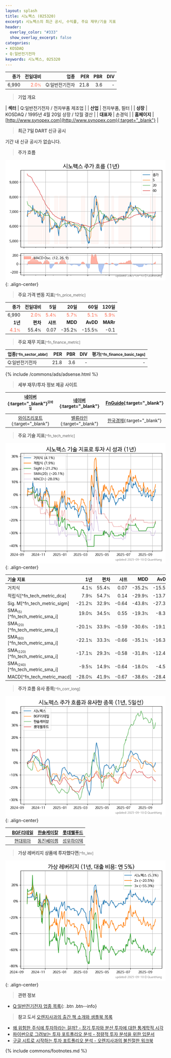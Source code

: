 ```yaml
---
layout: splash
title: 시노펙스 (025320)
excerpt: 시노펙스의 최근 공시, 수익률, 주요 재무/기술 지표
header:
  overlay_color: "#333"
  show_overlay_excerpt: false
categories:
- KOSDAQ
- Q:일반전기전자
keywords: 시노펙스, 025320
---
```


| **종가** | **전일대비** | **업종** | **PER** | **PBR** | **DIV** |
| -------: | -----------: | -------: | ------: | ------: | ------: |
| 6,990 | <span style="color: tomato">2.0<small>%</small></span> | Q:일반전기전자 | 21.8 | 3.6 | - |

<!-- more -->


> **기업 개요**<a id="company"></a>

| <span style="white-space:nowrap;">**섹터**</span> | Q:일반전기전자 / 전자부품 제조업 |
| <span style="white-space:nowrap;">**산업**</span> | 전자부품, 필터 |
| <span style="white-space:nowrap;">**상장**</span> | KOSDAQ / 1995년 4월 20일 상장 / 12월 결산 |
| <span style="white-space:nowrap;">**대표자**</span> | 손경익 |
| <span style="white-space:nowrap;">**홈페이지**</span> | [http://www.synopex.com](http://www.synopex.com){:target="_blank"} |


> **최근 7일 DART 신규 공시**<a id="dart"></a>

기간 내 신규 공시가 없습니다.


> **주가 흐름**<a id="price"></a>

![025320](/stock/images/025320.png){: .align-center}


> **주요 가격 변동 지표**<small>[^fn_price_metric]</small>

| **종가** | **전일대비** | **5일** | **20일** | **60일** | **120일** |
| -------: | -----------: | ------: | -------: | -------: | --------: |
| 6,990 | <span style="color: tomato">2.0<small>%</small></span> | <span style="color: tomato">5.4<small>%</small></span> | <span style="color: tomato">5.7<small>%</small></span> | <span style="color: tomato">5.1<small>%</small></span> | <span style="color: tomato">5.9<small>%</small></span> |
| **1년** | **편차** | **샤프** | **MDD** | **AvDD** | **MARr** |
| <span style="color: tomato">4.1<small>%</small></span> | 55.4<small>%</small> | 0.07 | -35.2<small>%</small> | -15.5<small>%</small> | -0.1 |


> **주요 재무 지표**<small>[^fn_finance_metric]</small>

| **업종**<small>[^fn_sector_abbr]</small> | **PER** | **PBR** | **DIV** | **평가**<small>[^fn_finance_basic_tags]</small> |
| :--------------------------------------- | ------: | ------: | ------: | ----------------------------------------------: |
| Q:일반전기전자 | 21.8 | 3.6 | - | - |



{% include /commons/ads/adsense.html %}

> **세부 재무/투자 정보 제공 사이트**

| [네이버](https://m.stock.naver.com/domestic/stock/025320/finance/summary){:target="_blank"}<sup><small>모바일</small></sup> | [네이버](https://finance.naver.com/item/coinfo.naver?code=025320){:target="_blank"} | [FnGuide](https://comp.fnguide.com/SVO2/ASP/SVD_Invest.asp?gicode=A025320&MenuYn=Y){:target="_blank"} |
| :---: | :---: | :---: |
| [와이즈리포트](https://comp.wisereport.co.kr/company/c1040001.aspx?cmp_cd=025320){:target="_blank"} | [밸류라인](https://www.valueline.co.kr/finance/summary/025320){:target="_blank"} | [한국경제](https://markets.hankyung.com/stock/025320/financial-summary){:target="_blank"} |


> **주요 기술 지표**<small>[^fn_tech_metric]</small>


![025320](/stock/images/025320_tech.png){: .align-center}

| **기술 지표** | **1년** | **편차** | **샤프** | **MDD** | **AvDD** |
| :------------ | ------: | -----------: | -------: | ------: | -------: |
| 거치식 | 4.1<small>%</small> | 55.4<small>%</small> | 0.07 | -35.2<small>%</small> | -15.5<small>%</small> |
| 적립식[^fn_tech_metric_dca] | 7.9<small>%</small> | 54.7<small>%</small> | 0.14 | -29.9<small>%</small> | -13.7<small>%</small> |
| Sig. M[^fn_tech_metric_sigm] | -21.2<small>%</small> | 32.9<small>%</small> | -0.64 | -43.8<small>%</small> | -27.3<small>%</small> |
| SMA<small><sub>(5)</sub></small>[^fn_tech_metric_sma_i] | 19.0<small>%</small> | 34.5<small>%</small> | 0.55 | -19.3<small>%</small> | -8.3<small>%</small> |
| SMA<small><sub>(20)</sub></small>[^fn_tech_metric_sma_i] | -20.1<small>%</small> | 33.9<small>%</small> | -0.59 | -30.6<small>%</small> | -19.1<small>%</small> |
| SMA<small><sub>(60)</sub></small>[^fn_tech_metric_sma_i] | -22.1<small>%</small> | 33.3<small>%</small> | -0.66 | -35.1<small>%</small> | -16.3<small>%</small> |
| SMA<small><sub>(120)</sub></small>[^fn_tech_metric_sma_i] | -17.1<small>%</small> | 29.3<small>%</small> | -0.58 | -31.8<small>%</small> | -12.4<small>%</small> |
| SMA<small><sub>(240)</sub></small>[^fn_tech_metric_sma_i] | -9.5<small>%</small> | 14.9<small>%</small> | -0.64 | -18.0<small>%</small> | -4.5<small>%</small> |
| MACD[^fn_tech_metric_macd] | -28.0<small>%</small> | 41.9<small>%</small> | -0.67 | -38.6<small>%</small> | -28.4<small>%</small> |


> **주가 흐름 유사 종목**<a id="corr"></a><small>[^fn_corr_long]</small>

![025320](/stock/images/025320_corr.png){: .align-center}

|       | [BGF리테일](/282330/) | [한솔케미칼](/014680/) | [롯데웰푸드](/280360/) |
| :---: | :------------------------------------: | :------------------------------------: | :------------------------------------: |
|       | [현대위아](/011210/) | [동진쎄미켐](/005290/) | [성우하이텍](/015750/) |


> **가상 레버리지 상품에 투자했다면**<a id="2x"></a><small>[^fn_lev]</small>

![025320](/stock/images/025320_2x.png){: .align-center}


> **관련 정보**

- [Q:일반전기전자 업종 목록](/stats/sector/kosdaq_업종_일반전기전자_종목/){: .btn .btn--info}

> **참고 도서** [오렌지사과의 출간 책 소개와 샘플북 목록](https://kongdori.tistory.com/691)

- [왜 위험한 주식에 투자하라는 걸까? - 장기 투자와 분산 투자에 대한 통계학적 시각](https://kongdori.tistory.com/421)
- [파이썬으로 그려보는 투자 포트폴리오 분석  - 정량적 투자 분석을 위한 입문서](https://kongdori.tistory.com/643)
- [구글 시트로 시작하는 투자 포트폴리오 분석 - 오렌지사과의 불친절한 워크북](https://kongdori.tistory.com/449)


{% include commons/footnotes.md %}